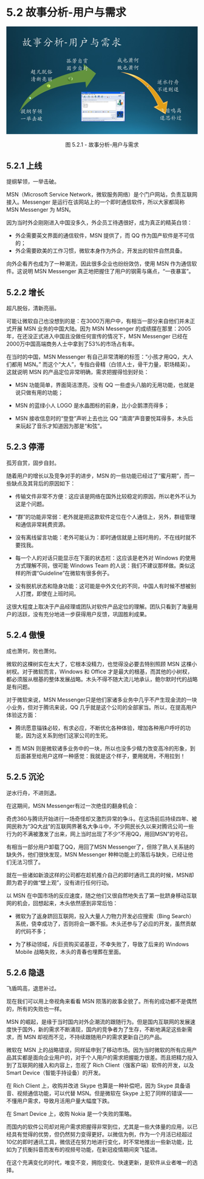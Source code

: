 # 5.2 故事分析-用户与需求

<div align="center">
<img src="Images/Slide3.JPG"/>

图 5.2.1 - 故事分析-用户与需求
</div>

## 5.2.1 上线

提纲挈领，一举击破。

MSN（Microsoft Service Network，微软服务网络）是个门户网站，负责互联网接入。Messenger 是运行在该网站上的一个即时通信软件，所以大家都简称 MSN Messenger 为 MSN。

因为当时外企刚刚进入中国没多久，外企员工待遇很好，成为真正的精英白领：
- 外企需要英文界面的通信软件，MSN 提供了，而 QQ 作为国产软件是不可信的；
- 外企需要欧美的工作习惯，微软本身作为外企，开发出的软件自然具备。

向外企看齐也成为了一种潮流，因此很多企业也纷纷效仿，使用 MSN 作为通信软件。这说明 MSN Messenger 真正地把握住了用户的钢需与痛点，“一夜暴富”。

## 5.2.2 增长

超凡脱俗，清新亮丽。

可能让微软自己也没想到的是：在3000万用户中，有相当一部分来自他们并未正式开展 MSN 业务的中国大陆。因为 MSN Messenger 的成绩摆在那里：2005年，在还没正式进入中国且没做任何宣传的情况下，MSN Messenger 已经在2000万中国高端商务人士中拿到了53%的市场占有率。

在当时的中国，MSN Messenger 有自己非常清晰的标签：“小孩才用QQ，大人们都用 MSN。” 而这个“大人”，专指白骨精（白领人士，骨干力量，职场精英）。这就说明 MSN 的产品定位非常明确，需求把握得恰到好处：

- MSN 功能简单，界面简洁漂亮，没有 QQ 一些虚头八脑的无用功能，也就是说只做有用的功能；
  
- MSN 的蓝绿小人 LOGO 是水晶图标的前身，比小企鹅漂亮得多；
  
- MSN 接收信息时的“登登”声听上去也比 QQ “滴滴”声音要悦耳得多，木头后来玩起了音乐才知道因为那是“和弦”。

## 5.2.3 停滞

孤芳自赏，固步自封。

随着用户的增长以及竞争对手的进步，MSN 的一些功能已经过了“蜜月期”，而一些缺点及其背后的原因如下：

- 传输文件非常不方便：这应该是网络在国外比较稳定的原因，所以老外不认为这是个问题。

- “群”的功能非常弱：老外就是把这款软件定位在个人通信上，另外，群组管理和通信非常耗费资源。

- 没有离线留言功能：老外可能认为：即时通信就是上班时用的，不在线时就不要找我。

- 每一个人的对话只能显示在下面的状态栏：这应该是老外对 Windows 的使用方式理解不同，很可能 Windows Team 的人说：我们不建议那样做。类似这样的所谓“Guideline”在微软有很多例子。

- 没有脱机状态和隐身功能：这可能是中外文化的不同，中国人有时候不想被别人打搅，即使在上班时间。

这很大程度上取决于产品经理或团队对软件产品定位的理解。团队只看到了海量用户的活跃，没有充分地进一步获得用户反馈，巩固胜利成果。

## 5.2.4 傲慢

成也萧何，败也萧何。

微软的这棵树实在太大了，它根本没精力，也觉得没必要去特别照顾 MSN 这棵小树杈。对于微软而言，Windows 和 Office 才是最大的根基，而其他的小树杈，都必须服从根基的整体发展战略。木头不得不随大流儿地承认，鲍尔默时代的战略是有问题。

对于微软来说，MSN Messenger只是他们家诸多业务中几乎不产生现金流的一块小业务，但对于腾讯来说，QQ 几乎就是这个公司的全部家当。所以，在提高用户体验这方面：

- 腾讯愿意锱铢必较，有求必应，不断优化各种体验，增加各种用户呼吁的功能，因为这关系到他们这家公司的生死。

- 而 MSN 则是微软诸多业务中的一块，所以也没多少精力改变高冷的形象，到后面甚至给用户这样一种感觉：我就是这个样子，要用就用，不用拉到！

## 5.2.5 沉沦

逆水行舟，不进则退。

在这期间，MSN Messenger有过一次绝佳的翻身机会：

奇虎360与腾讯开始进行一场奇怪却又激烈异常的争斗。在这场前后持续四年、被网民称为“3Q大战”的互联网界著名大争斗中，不少网民长久以来对腾讯公司一些行为的不满被激发了出来，网上当时出现了不少“不用QQ，用回MSN”的号召。

有相当一部分用户卸载了QQ，用回了MSN Messenger了，但除了熟人关系链的缺失外，他们很快发现，MSN Messenger 种种功能上的落后与缺失，已经让他们无法习惯了。

就在一些诸如新浪这样的公司都在趁机推介自己的即时通讯工具的时候，MSN却颇为君子的做“壁上观”，没有进行任何行动。

以 MSN 在中国市场的反应速度，随之他们又很自然地失去了第一批跻身移动互联网的机会，回想起来，木头依然感到非常后怕：

- 微软为了返身跻回互联网，投入大量人力物力开发必应搜索（Bing Search）系统，侥幸成功了，否则将会一蹶不振。木头还参与了必应的开发，虽然贡献的代码不多；

- 为了移动领域，斥巨资购买诺基亚，不幸失败了，导致了后来的 Windows Mobile 战略失败，木头的青春也埋葬在里面。

## 5.2.6 隐退

飞盾鸣高，退思补过。

现在我们可以用上帝视角来看看 MSN 陨落的故事全貌了。所有的成功都不是偶然的，所有的失败也一样。

MSN 的崛起，是缘于当时国内对外企潮流的跟随行为。但是国内互联网的发展速度快于国外，新的需求不断涌现，国内的竞争者为了生存，不断地满足这些新需求，而 MSN 却视而不见，不持续跟随用户的需求更新自己的产品。

微软在 MSN 上的战略错误，同样延申到了移动市场。因为当时微软的所有应用产品其实都是面向企业用户的，对于个人用户的需求把握能力很差。而且把精力投入到了互联网的接入和内容上，忽视了 Rich Client（强客户端）软件的开发，以及 Smart Device（智能手持设备）的开发。

在 Rich Client 上，收购并改进 Skype 也算是一种补偿吧，因为 Skype 具备语音、视频通信功能，可以代替 MSN。但是微软在 Skype 上犯了同样的错误——不懂用户需求，导致月活用户量大幅度下跌。

在 Smart Device 上，收购 Nokia 是一个失败的策略。

而国内的软件公司却对用户需求把握得非常到位，尤其是一些大体量的应用，以已经具有觉得的优势，但仍然努力变得更好。以微信为例，作为一个月活已经超过10亿的即时通讯工具，微信还在努力地进行变化，时不常地推出一些新功能，比如为了抗衡抖音而发布的视频号功能，在新冠疫情期间突飞猛进。

在这个充满变化的时代，唯变不变，拥抱变化、快速更新，是软件从业者唯一的选择。
